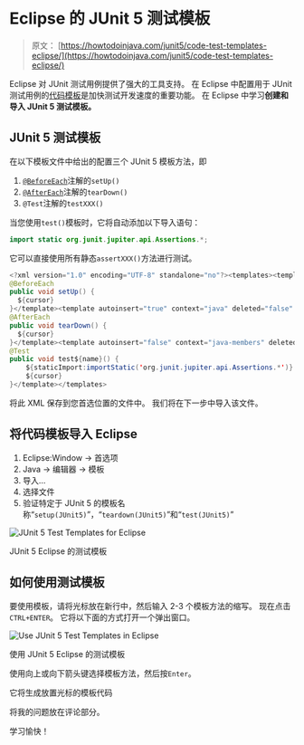 # Eclipse 的 JUnit 5 测试模板

> 原文： [https://howtodoinjava.com/junit5/code-test-templates-eclipse/](https://howtodoinjava.com/junit5/code-test-templates-eclipse/)

Eclipse 对 JUnit 测试用例提供了强大的工具支持。 在 Eclipse 中配置用于 JUnit 测试用例的[代码模板](//howtodoinjava.com/best-practices/create-eclipse-templates-for-faster-java-coding/)是加快测试开发速度的重要功能。 在 Eclipse 中学习**创建和导入 JUnit 5 测试模板。**

## JUnit 5 测试模板

在以下模板文件中给出的配置三个 JUnit 5 模板方法，即

1.  [`@BeforeEach`](//howtodoinjava.com/junit-5/before-each-annotation-example/)注解的`setUp()`
2.  [`@AfterEach`](//howtodoinjava.com/junit-5/after-each-annotation-example/)注解的`tearDown()`
3.  `@Test`注解的`testXXX()`

当您使用`test()`模板时，它将自动添加以下导入语句：

```java
import static org.junit.jupiter.api.Assertions.*;
```

它可以直接使用所有静态`assertXXX()`方法进行测试。

```java
<?xml version="1.0" encoding="UTF-8" standalone="no"?><templates><template autoinsert="true" context="java" deleted="false" description="JUnit5 BeforeEach" enabled="true" name="setup (JUnit5)">${:import(org.junit.jupiter.api.BeforeEach)}
@BeforeEach
public void setUp() {
  ${cursor}
}</template><template autoinsert="true" context="java" deleted="false" description="JUnit5 AfterEach" enabled="true" name="teardown (JUnit5)">${:import(org.junit.jupiter.api.AfterEach)}
@AfterEach
public void tearDown() {
  ${cursor}
}</template><template autoinsert="false" context="java-members" deleted="false" description="JUnit5 test method" enabled="true" id="org.eclipse.jdt.ui.templates.test" name="test (JUnit5)">${:import(org.junit.jupiter.api.Test)}
@Test
public void test${name}() {
	${staticImport:importStatic('org.junit.jupiter.api.Assertions.*')}
	${cursor} 
}</template></templates>

```

将此 XML 保存到您首选位置的文件中。 我们将在下一步中导入该文件。

## 将代码模板导入 Eclipse

1.  Eclipse:Window -> 首选项
2.  Java -> 编辑器 -> 模板
3.  导入…
4.  选择文件
5.  验证特定于 JUnit 5 的模板名称“`setup(JUnit5)`”，“`teardown(JUnit5)`”和“`test(JUnit5)`”

![JUnit 5 Test Templates for Eclipse](img/db1556fd280a5e72b747832500923434.png)

JUnit 5 Eclipse 的测试模板



## 如何使用测试模板

要使用模板，请将光标放在新行中，然后输入 2-3 个模板方法的缩写。 现在点击`CTRL+ENTER`。 它将以下面的方式打开一个弹出窗口。

![Use JUnit 5 Test Templates in Eclipse](img/893100246cadeae5914fc05dc90370ed.png)

使用 JUnit 5 Eclipse 的测试模板



使用向上或向下箭头键选择模板方法，然后按`Enter`。

它将生成放置光标的模板代码

将我的问题放在评论部分。

学习愉快！